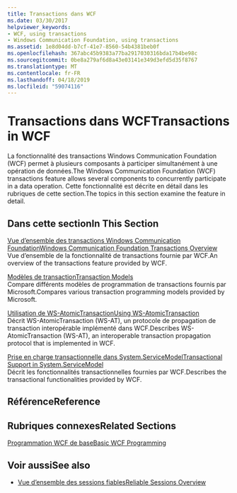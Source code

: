 ```yaml
---
title: Transactions dans WCF
ms.date: 03/30/2017
helpviewer_keywords:
- WCF, using transactions
- Windows Communication Foundation, using transactions
ms.assetid: 1e8d04dd-b7cf-41e7-8560-54b4381beb0f
ms.openlocfilehash: 367abc45b9383a77ba2917030316bda17b4be98c
ms.sourcegitcommit: 0be8a279af6d8a43e03141e349d3efd5d35f8767
ms.translationtype: MT
ms.contentlocale: fr-FR
ms.lasthandoff: 04/18/2019
ms.locfileid: "59074116"
---
```

# <a name="transactions-in-wcf"></a><span data-ttu-id="64e86-102">Transactions dans WCF</span><span class="sxs-lookup"><span data-stu-id="64e86-102">Transactions in WCF</span></span>
<span data-ttu-id="64e86-103">La fonctionnalité des transactions Windows Communication Foundation (WCF) permet à plusieurs composants à participer simultanément à une opération de données.</span><span class="sxs-lookup"><span data-stu-id="64e86-103">The Windows Communication Foundation (WCF) transactions feature allows several components to concurrently participate in a data operation.</span></span> <span data-ttu-id="64e86-104">Cette fonctionnalité est décrite en détail dans les rubriques de cette section.</span><span class="sxs-lookup"><span data-stu-id="64e86-104">The topics in this section examine the feature in detail.</span></span>  
  
## <a name="in-this-section"></a><span data-ttu-id="64e86-105">Dans cette section</span><span class="sxs-lookup"><span data-stu-id="64e86-105">In This Section</span></span>  
 [<span data-ttu-id="64e86-106">Vue d’ensemble des transactions Windows Communication Foundation</span><span class="sxs-lookup"><span data-stu-id="64e86-106">Windows Communication Foundation Transactions Overview</span></span>](../../../../docs/framework/wcf/feature-details/transactions-overview.md)  
 <span data-ttu-id="64e86-107">Vue d’ensemble de la fonctionnalité de transactions fournie par WCF.</span><span class="sxs-lookup"><span data-stu-id="64e86-107">An overview of the transactions feature provided by WCF.</span></span>  
  
 [<span data-ttu-id="64e86-108">Modèles de transaction</span><span class="sxs-lookup"><span data-stu-id="64e86-108">Transaction Models</span></span>](../../../../docs/framework/wcf/feature-details/transaction-models.md)  
 <span data-ttu-id="64e86-109">Compare différents modèles de programmation de transactions fournis par Microsoft.</span><span class="sxs-lookup"><span data-stu-id="64e86-109">Compares various transaction programming models provided by Microsoft.</span></span>  
  
 [<span data-ttu-id="64e86-110">Utilisation de WS-AtomicTransaction</span><span class="sxs-lookup"><span data-stu-id="64e86-110">Using WS-AtomicTransaction</span></span>](../../../../docs/framework/wcf/feature-details/using-ws-atomictransaction.md)  
 <span data-ttu-id="64e86-111">Décrit WS-AtomicTransaction (WS-AT), un protocole de propagation de transaction interopérable implémenté dans WCF.</span><span class="sxs-lookup"><span data-stu-id="64e86-111">Describes WS-AtomicTransaction (WS-AT), an interoperable transaction propagation protocol that is implemented in WCF.</span></span>  
  
 [<span data-ttu-id="64e86-112">Prise en charge transactionnelle dans System.ServiceModel</span><span class="sxs-lookup"><span data-stu-id="64e86-112">Transactional Support in System.ServiceModel</span></span>](../../../../docs/framework/wcf/feature-details/transactional-support-in-system-servicemodel.md)  
 <span data-ttu-id="64e86-113">Décrit les fonctionnalités transactionnelles fournies par WCF.</span><span class="sxs-lookup"><span data-stu-id="64e86-113">Describes the transactional functionalities provided by WCF.</span></span>  
  
## <a name="reference"></a><span data-ttu-id="64e86-114">Référence</span><span class="sxs-lookup"><span data-stu-id="64e86-114">Reference</span></span>  
  
## <a name="related-sections"></a><span data-ttu-id="64e86-115">Rubriques connexes</span><span class="sxs-lookup"><span data-stu-id="64e86-115">Related Sections</span></span>  
 [<span data-ttu-id="64e86-116">Programmation WCF de base</span><span class="sxs-lookup"><span data-stu-id="64e86-116">Basic WCF Programming</span></span>](../../../../docs/framework/wcf/basic-wcf-programming.md)  
  
## <a name="see-also"></a><span data-ttu-id="64e86-117">Voir aussi</span><span class="sxs-lookup"><span data-stu-id="64e86-117">See also</span></span>

- [<span data-ttu-id="64e86-118">Vue d’ensemble des sessions fiables</span><span class="sxs-lookup"><span data-stu-id="64e86-118">Reliable Sessions Overview</span></span>](../../../../docs/framework/wcf/feature-details/reliable-sessions-overview.md)
